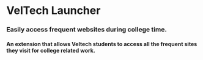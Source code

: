 # VelTech Launcher

### Easily access frequent websites during college time.

#### An extension that allows Veltech students to access all the frequent sites they visit for college related work.